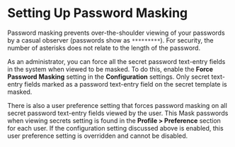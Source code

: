 [title]: # (Setting Up Password Masking)
[tags]: # (Password Masking)
[priority]: # (1000)

# Setting Up Password Masking

Password masking prevents over-the-shoulder viewing of your passwords by a casual observer (passwords show as `*********`). For security, the number of asterisks does not relate to the length of the password.

As an administrator, you can force all the secret password text-entry fields in the system when viewed to be masked. To do this, enable the **Force Password Masking** setting in the **Configuration** settings. Only secret text-entry fields marked as a password text-entry field on the secret template is masked.

There is also a user preference setting that forces password masking on all secret password text-entry fields viewed by the user. This Mask passwords when viewing secrets setting is found in the **Profile > Preference** section for each user. If the configuration setting discussed above is enabled, this user preference setting is overridden and cannot be disabled.
